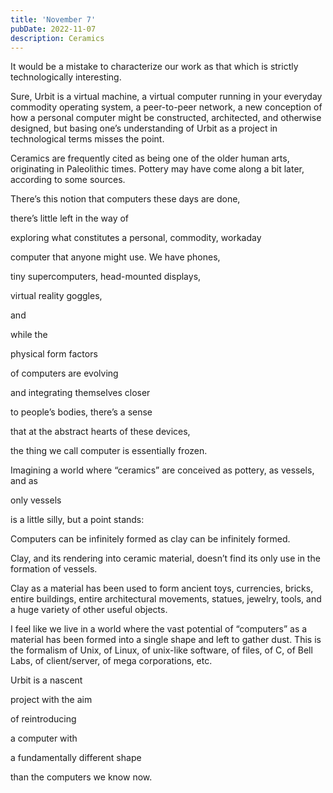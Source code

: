 ```yaml
---
title: 'November 7'
pubDate: 2022-11-07
description: Ceramics
---
```


It would be a mistake to characterize our work as that which is strictly technologically interesting.

Sure, Urbit is a virtual machine, a virtual computer running in your everyday commodity operating system, a peer-to-peer network, a new conception of how a personal computer might be constructed, architected, and otherwise designed, but basing one’s understanding of Urbit as a project in technological terms misses the point.

Ceramics are frequently cited as being one of the older human arts, originating in Paleolithic times. Pottery may have come along a bit later, according to some sources.

There’s this notion that computers these days are done,

there’s little left in the way of

exploring what constitutes a personal, commodity, workaday

computer that anyone might use. We have phones,

tiny supercomputers, head-mounted displays,

virtual reality goggles,

and

while the

physical form factors

of computers are evolving

and integrating themselves closer

to people’s bodies, there’s a sense

that at the abstract hearts of these devices,

the thing we call computer is essentially frozen.

Imagining a world where “ceramics” are conceived as pottery, as vessels, and as

only vessels

is a little silly, but a point stands:

Computers can be infinitely formed as clay can be infinitely formed.

Clay, and its rendering into ceramic material, doesn’t find its only use in the formation of vessels.

Clay as a material has been used to form ancient toys, currencies, bricks, entire buildings, entire architectural movements, statues, jewelry, tools, and a huge variety of other useful objects.

I feel like we live in a world where the vast potential of “computers” as a material has been formed into a single shape and left to gather dust. This is the formalism of Unix, of Linux, of unix-like software, of files, of C, of Bell Labs, of client/server, of mega corporations, etc.

Urbit is a nascent

project with the aim

of reintroducing

a computer with

a fundamentally different shape

than the computers we know now.
